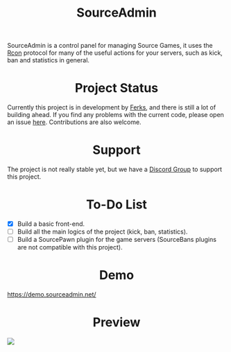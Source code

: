 <h1 align="center"> 
    SourceAdmin
</h1>
</br>

SourceAdmin is a control panel for managing Source Games, it uses the [Rcon](https://developer.valvesoftware.com/wiki/Source_RCON_Protocol) protocol for many of the useful actions for your servers, such as kick, ban and statistics in general.

<h1 align="center">Project Status</h1>

Currently this project is in development by [Ferks](https://github.com/Ferks-FK), and there is still a lot of building ahead.
If you find any problems with the current code, please open an issue [here](https://github.com/Ferks-FK/SourceAdmin/issues).
Contributions are also welcome.

<h1 align="center">Support</h1>

The project is not really stable yet, but we have a [Discord Group](https://discord.gg/BmGkqSwVHs) to support this project.

<h1 align="center">To-Do List</h1>

- [x] Build a basic front-end.
- [ ] Build all the main logics of the project (kick, ban, statistics).
- [ ] Build a SourcePawn plugin for the game servers (SourceBans plugins are not compatible with this project).

<h1 align="center">Demo</h1>

https://demo.sourceadmin.net/

<h1 align="center">Preview</h1>

![](https://i.imgur.com/KiWQEFh.gif)
